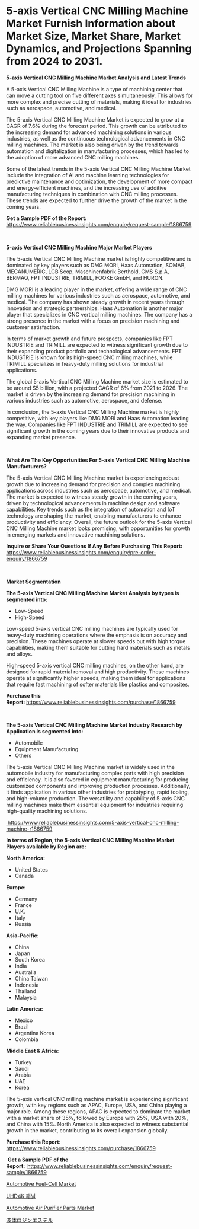 <p><h1>5-axis Vertical CNC Milling Machine Market Furnish Information about Market Size, Market Share, Market Dynamics, and Projections Spanning from 2024 to 2031.</h1></p><p><strong>5-axis Vertical CNC Milling Machine Market Analysis and Latest Trends</strong></p>
<p><p>A 5-axis Vertical CNC Milling Machine is a type of machining center that can move a cutting tool on five different axes simultaneously. This allows for more complex and precise cutting of materials, making it ideal for industries such as aerospace, automotive, and medical.</p><p>The 5-axis Vertical CNC Milling Machine Market is expected to grow at a CAGR of 7.6% during the forecast period. This growth can be attributed to the increasing demand for advanced machining solutions in various industries, as well as the continuous technological advancements in CNC milling machines. The market is also being driven by the trend towards automation and digitalization in manufacturing processes, which has led to the adoption of more advanced CNC milling machines.</p><p>Some of the latest trends in the 5-axis Vertical CNC Milling Machine Market include the integration of AI and machine learning technologies for predictive maintenance and optimization, the development of more compact and energy-efficient machines, and the increasing use of additive manufacturing techniques in combination with CNC milling processes. These trends are expected to further drive the growth of the market in the coming years.</p></p>
<p><strong>Get a Sample PDF of the Report:&nbsp;</strong> <a href="https://www.reliablebusinessinsights.com/enquiry/request-sample/1866759">https://www.reliablebusinessinsights.com/enquiry/request-sample/1866759</a></p>
<p>&nbsp;</p>
<p><strong>5-axis Vertical CNC Milling Machine Major Market Players</strong></p>
<p><p>The 5-axis Vertical CNC Milling Machine market is highly competitive and is dominated by key players such as DMG MORI, Haas Automation, SOMAB, MECANUMERIC, LGB Scop, Maschinenfabrik Berthold, CMS S.p.A, BERMAQ, FPT INDUSTRIE, TRIMILL, FOOKE GmbH, and HURON.</p><p>DMG MORI is a leading player in the market, offering a wide range of CNC milling machines for various industries such as aerospace, automotive, and medical. The company has shown steady growth in recent years through innovation and strategic partnerships. Haas Automation is another major player that specializes in CNC vertical milling machines. The company has a strong presence in the market with a focus on precision machining and customer satisfaction.</p><p>In terms of market growth and future prospects, companies like FPT INDUSTRIE and TRIMILL are expected to witness significant growth due to their expanding product portfolio and technological advancements. FPT INDUSTRIE is known for its high-speed CNC milling machines, while TRIMILL specializes in heavy-duty milling solutions for industrial applications.</p><p>The global 5-axis Vertical CNC Milling Machine market size is estimated to be around $5 billion, with a projected CAGR of 6% from 2021 to 2026. The market is driven by the increasing demand for precision machining in various industries such as automotive, aerospace, and defense.</p><p>In conclusion, the 5-axis Vertical CNC Milling Machine market is highly competitive, with key players like DMG MORI and Haas Automation leading the way. Companies like FPT INDUSTRIE and TRIMILL are expected to see significant growth in the coming years due to their innovative products and expanding market presence.</p></p>
<p>&nbsp;</p>
<p><strong>What Are The Key Opportunities For 5-axis Vertical CNC Milling Machine Manufacturers?</strong></p>
<p><p>The 5-axis Vertical CNC Milling Machine market is experiencing robust growth due to increasing demand for precision and complex machining applications across industries such as aerospace, automotive, and medical. The market is expected to witness steady growth in the coming years, driven by technological advancements in machine design and software capabilities. Key trends such as the integration of automation and IoT technology are shaping the market, enabling manufacturers to enhance productivity and efficiency. Overall, the future outlook for the 5-axis Vertical CNC Milling Machine market looks promising, with opportunities for growth in emerging markets and innovative machining solutions.</p></p>
<p><strong>Inquire or Share Your Questions If Any Before Purchasing This Report:</strong> <a href="https://www.reliablebusinessinsights.com/enquiry/pre-order-enquiry/1866759">https://www.reliablebusinessinsights.com/enquiry/pre-order-enquiry/1866759</a></p>
<p>&nbsp;</p>
<p><strong>Market Segmentation</strong></p>
<p><strong>The 5-axis Vertical CNC Milling Machine Market Analysis by types is segmented into:</strong></p>
<p><ul><li>Low-Speed</li><li>High-Speed</li></ul></p>
<p><p>Low-speed 5-axis vertical CNC milling machines are typically used for heavy-duty machining operations where the emphasis is on accuracy and precision. These machines operate at slower speeds but with high torque capabilities, making them suitable for cutting hard materials such as metals and alloys.</p><p>High-speed 5-axis vertical CNC milling machines, on the other hand, are designed for rapid material removal and high productivity. These machines operate at significantly higher speeds, making them ideal for applications that require fast machining of softer materials like plastics and composites.</p></p>
<p><strong>Purchase this Report:&nbsp;</strong><a href="https://www.reliablebusinessinsights.com/purchase/1866759">https://www.reliablebusinessinsights.com/purchase/1866759</a></p>
<p>&nbsp;</p>
<p><strong>The 5-axis Vertical CNC Milling Machine Market Industry Research by Application is segmented into:</strong></p>
<p><ul><li>Automobile</li><li>Equipment Manufacturing</li><li>Others</li></ul></p>
<p><p>The 5-axis Vertical CNC Milling Machine market is widely used in the automobile industry for manufacturing complex parts with high precision and efficiency. It is also favored in equipment manufacturing for producing customized components and improving production processes. Additionally, it finds application in various other industries for prototyping, rapid tooling, and high-volume production. The versatility and capability of 5-axis CNC milling machines make them essential equipment for industries requiring high-quality machining solutions.</p></p>
<p><a href="https://www.reliablebusinessinsights.com/5-axis-vertical-cnc-milling-machine-r1866759">&nbsp;https://www.reliablebusinessinsights.com/5-axis-vertical-cnc-milling-machine-r1866759</a></p>
<p><strong>In terms of Region, the 5-axis Vertical CNC Milling Machine Market Players available by Region are:</strong></p>
<p>
    <p> <strong> North America: </strong>
        <ul>
            <li>United States</li>
            <li>Canada</li>
        </ul>
        </p> 
    <p> <strong> Europe: </strong>
        <ul>
            <li>Germany</li>
            <li>France</li>
            <li>U.K.</li>
            <li>Italy</li>
            <li>Russia</li>
        </ul>
        </p> 
    <p> <strong> Asia-Pacific: </strong>
        <ul>
            <li>China</li>
            <li>Japan</li>
            <li>South Korea</li>
            <li>India</li>
            <li>Australia</li>
            <li>China Taiwan</li>
            <li>Indonesia</li>
            <li>Thailand</li>
            <li>Malaysia</li>
        </ul>
        </p> 
    <p> <strong> Latin America: </strong>
        <ul>
            <li>Mexico</li>
            <li>Brazil</li>
            <li>Argentina Korea</li>
            <li>Colombia</li>
        </ul>
        </p> 
    <p> <strong> Middle East & Africa: </strong>
        <ul>
            <li>Turkey</li>
            <li>Saudi</li>
            <li>Arabia</li>
            <li>UAE</li>
            <li>Korea</li>
        </ul>
    </p>
    </p>
<p><p>The 5-axis vertical CNC milling machine market is experiencing significant growth, with key regions such as APAC, Europe, USA, and China playing a major role. Among these regions, APAC is expected to dominate the market with a market share of 35%, followed by Europe with 25%, USA with 20%, and China with 15%. North America is also expected to witness substantial growth in the market, contributing to its overall expansion globally.</p></p>
<p><strong>Purchase this Report: </strong><a href="https://www.reliablebusinessinsights.com/purchase/1866759">https://www.reliablebusinessinsights.com/purchase/1866759</a></p>
<p>&nbsp;<strong>Get a Sample PDF of the Report:&nbsp;&nbsp;</strong><a href="https://www.reliablebusinessinsights.com/enquiry/request-sample/1866759">https://www.reliablebusinessinsights.com/enquiry/request-sample/1866759</a></p>
<p><strong></strong></p>
<p><p><a href="https://www.linkedin.com/pulse/global-automotive-fuel-cell-market-size-trends-analysis-regional-obyff?trackingId=D67dK4L%2ByJfpC5n7k9gxeA%3D%3D">Automotive Fuel-Cell Market</a></p><p><a href="https://github.com/jimahmed0511/Market-Research-Report-List-1/blob/main/4504840177284.md">UHD4K 패널</a></p><p><a href="https://www.linkedin.com/pulse/automotive-air-purifier-parts-market-share-size-trends-industry-nrf5f?trackingId=FZrUNA4oUEOZYyesoc1mNA%3D%3D">Automotive Air Purifier Parts Market</a></p><p><a href="https://github.com/roulaayoub-saad/Market-Research-Report-List-2/blob/main/4854831164314.md">液体ロジンエステル</a></p></p>